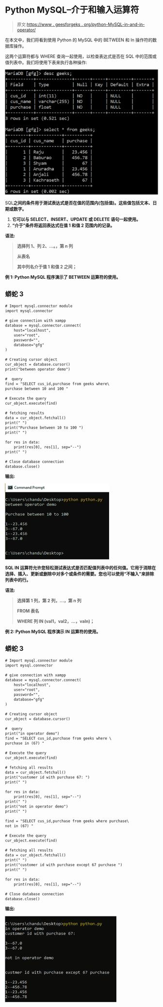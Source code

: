 # Python MySQL–介于和输入运算符

> 原文:[https://www . geesforgeks . org/python-MySQL-in-and-in-operator/](https://www.geeksforgeeks.org/python-mysql-between-and-in-operator/)

在本文中，我们将看到使用 Python 的 MySQL 中的 BETWEEN 和 In 操作符的数据库操作。

这两个运算符都与 WHERE 查询一起使用，以检查表达式是否在 SQL 中的范围或值列表中。我们将使用下表来执行各种操作:

![](img/88c2f2c9db32f632c7aaf7c04a050279.png)

SQL**之间的条件用于测试表达式是否在值的范围内(包括值)。这些值包括文本、日期或数字。**

1.  **它可以与 SELECT、INSERT、UPDATE 或 DELETE 语句一起使用。**
2.  **“介于”条件将返回表达式在值 1 和值 2 范围内的记录。**

****语法:****

> **选择列 1、列 2、…。，第 n 列**
> 
> **从表名**
> 
> **其中列名介于值 1 和值 2 之间；**

****例 1:** Python MySQL 程序演示了 BETWEEN 运算符的使用。**

## **蟒蛇 3**

```
# Import mysql.connector module
import mysql.connector

# give connection with xampp
database = mysql.connector.connect(
    host="localhost",
    user="root",
    password="",
    database="gfg"
)

# Creating cursor object
cur_object = database.cursor()
print("between operator demo")

#  query
find = "SELECT cus_id,purchase from geeks where\
purchase between 10 and 100 "

# Execute the query
cur_object.execute(find)

# fetching results
data = cur_object.fetchall()
print(" ")
print("Purchase between 10 to 100 ")
print(" ")

for res in data:
    print(res[0], res[1], sep="--")
print(" ")

# Close database connection
database.close()
```

****输出:****

**![](img/2abdce64fea0bcf4967f7781ec9427e3.png)**

**SQL **IN** 运算符允许您轻松测试表达式是否匹配值列表中的任何值。它用于消除在选择、插入、更新或删除中对多个或条件的需要。您也可以使用“不输入”来排除列表中的行。**

****语法:****

> **选择第 1 列，第 2 列，…，第 n 列**
> 
> **FROM 表名**
> 
> **WHERE 列 IN (val1，val2，…，valn)；**

****例 2:** Python MySQL 程序演示 IN 运算符的使用。**

## **蟒蛇 3**

```
# Import mysql.connector module
import mysql.connector

# give connection with xampp
database = mysql.connector.connect(
    host="localhost",
    user="root",
    password="",
    database="gfg"
)

# Creating cursor object
cur_object = database.cursor()

#  query
print("in operator demo")
find = "SELECT cus_id,purchase from geeks where \
purchase in (67) "

# Execute the query
cur_object.execute(find)

# fetching all results
data = cur_object.fetchall()
print("customer id with purchase 67: ")
print(" ")

for res in data:
    print(res[0], res[1], sep="--")
print(" ")
print("not in operator demo")
print(" ")

find = "SELECT cus_id,purchase from geeks where purchase\
not in (67) "

# Execute the query
cur_object.execute(find)

# fetching all results
data = cur_object.fetchall()
print(" ")
print("customer id with purchase except 67 purchase ")
print(" ")

for res in data:
    print(res[0], res[1], sep="--")

# Close database connection
database.close()
```

****输出:****

**![](img/89cfc206ec661a121e36b0a55b40c2cd.png)**